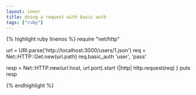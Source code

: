 ```yaml
---
layout: inner
title: doing a request with basic auth
tags: ["ruby"]
---
```


{% highlight ruby linenos %}
require "net/http"

url = URI.parse('http://localhost:3000/users/1.json')
req = Net::HTTP::Get.new(url.path)
req.basic_auth 'user', 'pass'

resp = Net::HTTP.new(url.host, url.port).start {|http| http.request(req) }
puts resp

{% endhighlight %}
